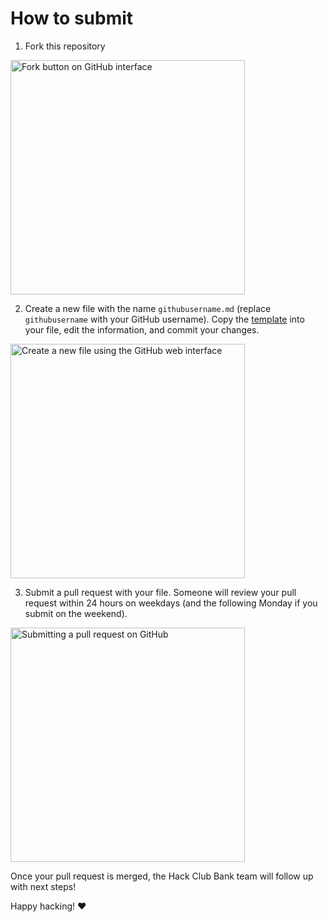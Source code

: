 # How to submit

1. Fork this repository

<img width="375" alt="Fork button on GitHub interface" src="https://cloud-650ibur0k-hack-club-bot.vercel.app/0screenshot_2022-12-17_at_12.50.31_pm.png" />

2. Create a new file with the name `githubusername.md` (replace `githubusername` with your GitHub username). Copy the [template](examples/_TEMPLATE.md) into your file, edit the information, and commit your changes.

<img width="375" alt="Create a new file using the GitHub web interface" src="https://cloud-3iqciwpr7-hack-club-bot.vercel.app/0new-file-wom.gif" />

3. Submit a pull request with your file. Someone will review your pull request within 24 hours on weekdays (and the following Monday if you submit on the weekend).

<img width="375" alt="Submitting a pull request on GitHub" src="https://cloud-46pz2iy8h-hack-club-bot.vercel.app/0pull-request-ohyeah.gif" />


Once your pull request is merged, the Hack Club Bank team will follow up with next steps!

Happy hacking! ❤️
